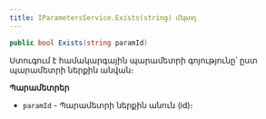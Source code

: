 ```yaml
---
title: IParametersService.Exists(string) մեթոդ
---
```


```c#
public bool Exists(string paramId)
```

Ստուգում է համակարգային պարամետրի գոյությունը՝ ըստ պարամետրի ներքին անվան։

**Պարամետրեր**

* `paramId` - Պարամետրի ներքին անուն (id)։
